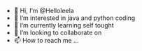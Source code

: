 - 👋 Hi, I’m @Helloleela
- 👀 I’m interested in java and python coding
- 🌱 I’m currently learning self tought
- 💞️ I’m looking to collaborate on 
- 📫 How to reach me ...

<!---
Helloleela/Helloleela is a ✨ special ✨ repository because its `README.md` (this file) appears on your GitHub profile.
You can click the Preview link to take a look at your changes.
--->
